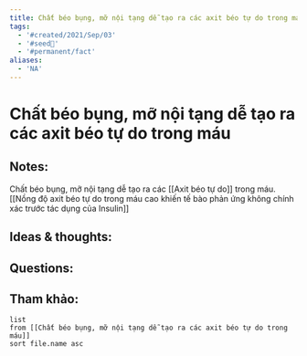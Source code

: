 ```yaml
---
title: Chất béo bụng, mỡ nội tạng dễ tạo ra các axit béo tự do trong máu
tags:
  - '#created/2021/Sep/03'
  - '#seed🥜'
  - '#permanent/fact'
aliases:
  - 'NA'
---
```

# Chất béo bụng, mỡ nội tạng dễ tạo ra các axit béo tự do trong máu

## Notes:
Chất béo bụng, mỡ nội tạng dễ tạo ra các [[Axit béo tự do]] trong máu. [[Nồng độ axit béo tự do trong máu cao khiến tế bào phản ứng không chính xác trước tác dụng của Insulin]]

## Ideas & thoughts:

## Questions:


## Tham khảo:
```dataview
list
from [[Chất béo bụng, mỡ nội tạng dễ tạo ra các axit béo tự do trong máu]]
sort file.name asc
```